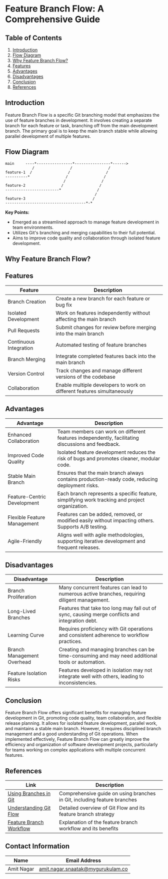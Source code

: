 # Feature Branch Flow: A Comprehensive Guide

## Table of Contents

1. [Introduction](#introduction)
2. [Flow Diagram](#flow-diagram)
3. [Why Feature Branch Flow?](#why-feature-branch-flow)
4. [Features](#features)
5. [Advantages](#advantages)
6. [Disadvantages](#disadvantages)
7. [Conclusion](#conclusion)
8. [References](#references)

## Introduction

Feature Branch Flow is a specific Git branching model that emphasizes the use of feature branches in development. It involves creating a separate branch for each feature or task, branching off from the main development branch. The primary goal is to keep the main branch stable while allowing parallel development of multiple features.

## Flow Diagram

```
main     ----*----------------*----------------*------>
            /                /                /
feature-1  /                /                /
----------*                /                /
                          /                /
feature-2                /                /
------------------------*                /
                                        /
feature-3                              /
------------------------------------*-*
```

**Key Points:**
- Emerged as a streamlined approach to manage feature development in team environments.
- Utilizes Git's branching and merging capabilities to their full potential.
- Aims to improve code quality and collaboration through isolated feature development.

## Why Feature Branch Flow?

## Features

| Feature | Description |
|---------|-------------|
| Branch Creation | Create a new branch for each feature or bug fix |
| Isolated Development | Work on features independently without affecting the main branch |
| Pull Requests | Submit changes for review before merging into the main branch |
| Continuous Integration | Automated testing of feature branches |
| Branch Merging | Integrate completed features back into the main branch |
| Version Control | Track changes and manage different versions of the codebase |
| Collaboration | Enable multiple developers to work on different features simultaneously |

## Advantages

| Advantage | Description |
|-----------|-------------|
| Enhanced Collaboration | Team members can work on different features independently, facilitating discussions and feedback. |
| Improved Code Quality | Isolated feature development reduces the risk of bugs and promotes cleaner, modular code. |
| Stable Main Branch | Ensures that the main branch always contains production-ready code, reducing deployment risks. |
| Feature-Centric Development | Each branch represents a specific feature, simplifying work tracking and project organization. |
| Flexible Feature Management | Features can be added, removed, or modified easily without impacting others. Supports A/B testing. |
| Agile-Friendly | Aligns well with agile methodologies, supporting iterative development and frequent releases. |

## Disadvantages

| Disadvantage | Description |
|--------------|-------------|
| Branch Proliferation | Many concurrent features can lead to numerous active branches, requiring diligent management. |
| Long-Lived Branches | Features that take too long may fall out of sync, causing merge conflicts and integration debt. |
| Learning Curve | Requires proficiency with Git operations and consistent adherence to workflow practices. |
| Branch Management Overhead | Creating and managing branches can be time-consuming and may need additional tools or automation. |
| Feature Isolation Risks | Features developed in isolation may not integrate well with others, leading to inconsistencies. |

## Conclusion

Feature Branch Flow offers significant benefits for managing feature development in Git, promoting code quality, team collaboration, and flexible release planning. It allows for isolated feature development, parallel work, and maintains a stable main branch. However, it requires disciplined branch management and a good understanding of Git operations. When implemented effectively, Feature Branch Flow can greatly improve the efficiency and organization of software development projects, particularly for teams working on complex applications with multiple concurrent features.

## References

| Link | Description |
|------|-------------|
| [Using Branches in Git](https://www.atlassian.com/git/tutorials/using-branches) | Comprehensive guide on using branches in Git, including feature branches |
| [Understanding Git Flow](https://www.atlassian.com/git/tutorials/git-flow) | Detailed overview of Git Flow and its feature branch strategy |
| [Feature Branch Workflow](https://www.gitkraken.com/learn/git/git-feature-branch-workflow) | Explanation of the feature branch workflow and its benefits |


## Contact Information
| Name | Email Address |
|:----:|:-------------:|
| Amit Nagar | amit.nagar.snaatak@mygurukulam.co |
